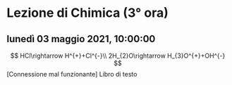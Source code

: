 
# Lezione di Chimica (3° ora)

## lunedì 03 maggio 2021, 10:00:00

$$
HCl\rightarrow H^{+}+Cl^{-}\\
2H_{2}O\rightarrow H_{3}O^{+}+OH^{-}
$$
[Connessione mal funzionante]
Libro di testo 

<!--stackedit_data:
eyJoaXN0b3J5IjpbLTUwOTA4NzM1OF19
-->